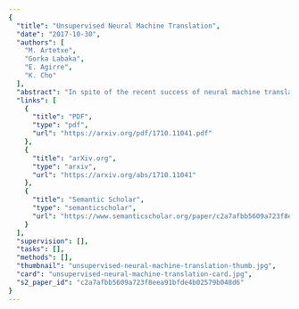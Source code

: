 ```yaml
---
{
  "title": "Unsupervised Neural Machine Translation",
  "date": "2017-10-30",
  "authors": [
    "M. Artetxe",
    "Gorka Labaka",
    "E. Agirre",
    "K. Cho"
  ],
  "abstract": "In spite of the recent success of neural machine translation (NMT) in standard benchmarks, the lack of large parallel corpora poses a major practical problem for many language pairs. There have been several proposals to alleviate this issue with, for instance, triangulation and semi-supervised learning techniques, but they still require a strong cross-lingual signal. In this work, we completely remove the need of parallel data and propose a novel method to train an NMT system in a completely unsupervised manner, relying on nothing but monolingual corpora. Our model builds upon the recent work on unsupervised embedding mappings, and consists of a slightly modified attentional encoder-decoder model that can be trained on monolingual corpora alone using a combination of denoising and backtranslation. Despite the simplicity of the approach, our system obtains 15.56 and 10.21 BLEU points in WMT 2014 French-to-English and German-to-English translation. The model can also profit from small parallel corpora, and attains 21.81 and 15.24 points when combined with 100,000 parallel sentences, respectively. Our implementation is released as an open source project.",
  "links": [
    {
      "title": "PDF",
      "type": "pdf",
      "url": "https://arxiv.org/pdf/1710.11041.pdf"
    },
    {
      "title": "arXiv.org",
      "type": "arxiv",
      "url": "https://arxiv.org/abs/1710.11041"
    },
    {
      "title": "Semantic Scholar",
      "type": "semanticscholar",
      "url": "https://www.semanticscholar.org/paper/c2a7afbb5609a723f8eea91bfde4b02579b048d6"
    }
  ],
  "supervision": [],
  "tasks": [],
  "methods": [],
  "thumbnail": "unsupervised-neural-machine-translation-thumb.jpg",
  "card": "unsupervised-neural-machine-translation-card.jpg",
  "s2_paper_id": "c2a7afbb5609a723f8eea91bfde4b02579b048d6"
}
---
```


